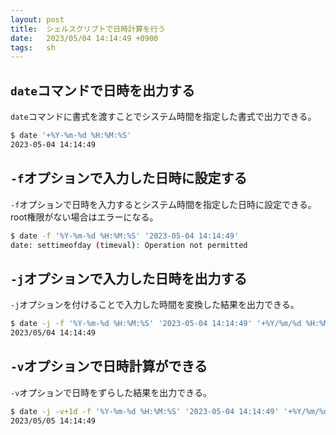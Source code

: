 ```yaml
---
layout: post
title:  シェルスクリプトで日時計算を行う
date:   2023/05/04 14:14:49 +0900
tags:   sh
---
```


## `date`コマンドで日時を出力する

`date`コマンドに書式を渡すことでシステム時間を指定した書式で出力できる。

```sh
$ date '+%Y-%m-%d %H:%M:%S'
2023-05-04 14:14:49
```

## `-f`オプションで入力した日時に設定する

`-f`オプションで日時を入力するとシステム時間を指定した日時に設定できる。root権限がない場合はエラーになる。

```sh
$ date -f '%Y-%m-%d %H:%M:%S' '2023-05-04 14:14:49'
date: settimeofday (timeval): Operation not permitted
```

## `-j`オプションで入力した日時を出力する

`-j`オプションを付けることで入力した時間を変換した結果を出力できる。

```sh
$ date -j -f '%Y-%m-%d %H:%M:%S' '2023-05-04 14:14:49' '+%Y/%m/%d %H:%M:%S'
2023/05/04 14:14:49
```

## `-v`オプションで日時計算ができる

`-v`オプションで日時をずらした結果を出力できる。

```sh
$ date -j -v+1d -f '%Y-%m-%d %H:%M:%S' '2023-05-04 14:14:49' '+%Y/%m/%d %H:%M:%S'
2023/05/05 14:14:49
```
